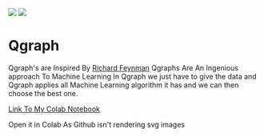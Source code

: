 ![](https://img.shields.io/static/v1?label=Phase&message=In%20Development&color=blueviolet&style=flat&logo=appveyor) ![](https://img.shields.io/static/v1?label=License&message=MIT&color=blueviolet&style=flat&logo=appveyor)

# Qgraph
Qgraph's are Inspired By [Richard Feynman](https://en.wikipedia.org/wiki/Richard_Feynman) Qgraphs Are An Ingenious approach To Machine Learning In Qgraph we just have to give the data and Qgraph applies all Machine Learning algorithm it has and we can then choose the best one.

[Link To My Colab Notebook](https://colab.research.google.com/drive/1F1hQjbM4gV7kSOIXg-lPkTxHvwdn0XSH#scrollTo=MqYF41qfzGQ3)

Open it in Colab As Github isn't rendering svg images
